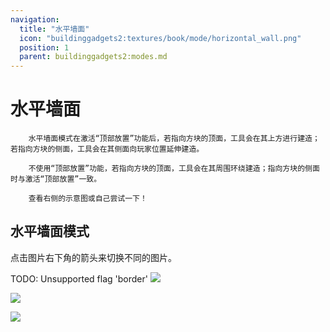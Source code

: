 ```yaml
---
navigation:
  title: "水平墙面"
  icon: "buildinggadgets2:textures/book/mode/horizontal_wall.png"
  position: 1
  parent: buildinggadgets2:modes.md
---
```


# 水平墙面

        水平墙面模式在激活“顶部放置”功能后，若指向方块的顶面，工具会在其上方进行建造；若指向方块的侧面，工具会在其侧面向玩家位置延伸建造。

        不使用“顶部放置”功能，若指向方块的顶面，工具会在其周围环绕建造；指向方块的侧面时与激活“顶部放置”一致。

        查看右侧的示意图或自己尝试一下！

## 水平墙面模式

点击图片右下角的箭头来切换不同的图片。

TODO: Unsupported flag 'border'
![](horzwall1.png)

![](horzwall3.png)

![](horzwall2.png)

